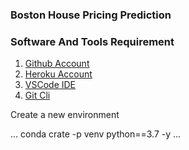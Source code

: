### Boston House Pricing Prediction

### Software And Tools Requirement

1. [Github Account](https://github.com)
2. [Heroku Account](https://heroku.com)
3. [VSCode IDE](https://code.visualstudio.com/)
4. [Git Cli](https://git-scm.com/download/win)



 Create a new environment
 
 ...
conda crate -p venv python==3.7 -y
 ...



